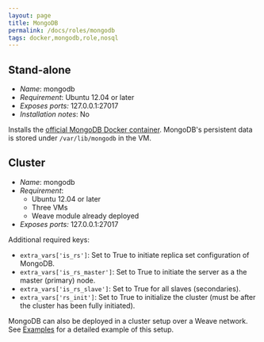 ```yaml
---
layout: page
title: MongoDB
permalink: /docs/roles/mongodb
tags: docker,mongodb,role,nosql
---
```


## Stand-alone

* *Name*: mongodb
* *Requirement*: Ubuntu 12.04 or later
* *Exposes ports:* 127.0.0.1:27017
* *Installation notes*: No

Installs the [official MongoDB Docker container](https://hub.docker.com/_/mongo/). MongoDB's persistent data is stored under `/var/lib/mongodb` in the VM.

## Cluster

* *Name*: mongodb
* *Requirement*:
  * Ubuntu 12.04 or later
  * Three VMs
  * Weave module already deployed
* *Exposes ports:* 127.0.0.1:27017

Additional required keys:

 * `extra_vars['is_rs']`: Set to True to initiate replica set configuration of MongoDB.
 * `extra_vars['is_rs_master']`: Set to True to initiate the server as a the master (primary) node.
 * `extra_vars['is_rs_slave']`: Set to True for all slaves (secondaries).
 * `extra_vars['rs_init']`: Set to True to initialize the cluster (must be after the cluster has been fully initiated).

MongoDB can also be deployed in a cluster setup over a Weave network. See [Examples](/docs/examples) for a detailed example of this setup.
